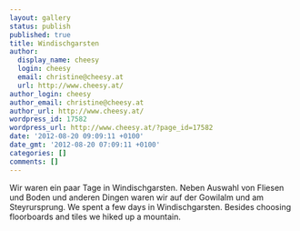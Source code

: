```yaml
---
layout: gallery
status: publish
published: true
title: Windischgarsten
author:
  display_name: cheesy
  login: cheesy
  email: christine@cheesy.at
  url: http://www.cheesy.at/
author_login: cheesy
author_email: christine@cheesy.at
author_url: http://www.cheesy.at/
wordpress_id: 17582
wordpress_url: http://www.cheesy.at/?page_id=17582
date: '2012-08-20 09:09:11 +0100'
date_gmt: '2012-08-20 07:09:11 +0100'
categories: []
comments: []
---
```

<!--:de-->Wir waren ein paar Tage in Windischgarsten. Neben Auswahl von Fliesen und Boden und anderen Dingen waren wir auf der Gowilalm und am Steyrursprung.
<!--:--><!--:en-->We spent a few days in Windischgarsten. Besides choosing floorboards and tiles we hiked up a mountain.
<!--:-->
